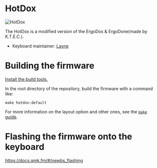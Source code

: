 HotDox
========

![HotDox](https://cdn.shopify.com/s/files/1/1994/3097/products/Sunset_Ergodox.jpg?v=1540495379)

The HotDox is a modified version of the ErgoDox & ErgoDone(made by K.T.E.C.).


- Keyboard maintainer: [Layne](https://github.com/layne001365/qmk_firmware)

# Building the firmware

[Install the build tools.](https://docs.qmk.fm/#/getting_started_build_tools)

In the root directory of the repository, build the firmware with a command like:

    make hotdox:default

For more information on the layout option and other ones, see the [`make` guide](https://docs.qmk.fm/#/getting_started_make_guide).

# Flashing the firmware onto the keyboard
  https://docs.qmk.fm/#/newbs_flashing

